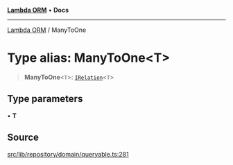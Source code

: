 [**Lambda ORM**](../README.md) • **Docs**

***

[Lambda ORM](../README.md) / ManyToOne

# Type alias: ManyToOne\<T\>

> **ManyToOne**\<`T`\>: [`IRelation`](../interfaces/IRelation.md)\<`T`\>

## Type parameters

• **T**

## Source

[src/lib/repository/domain/queryable.ts:281](https://github.com/lambda-orm/lambdaorm-base/blob/2b4bbf4c1401295bf2ed95d8b326e6cfc5d3f301/src/lib/repository/domain/queryable.ts#L281)
